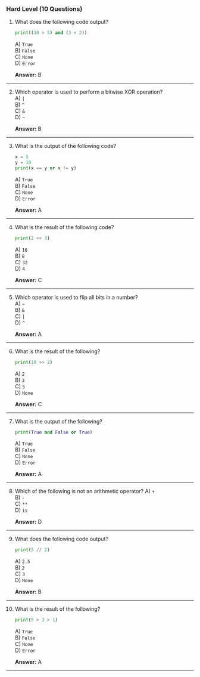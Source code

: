 ### **Hard Level (10 Questions)**

1. What does the following code output?
   ```python
   print((10 > 5) and (3 < 2))
   ```
   A) `True`  
   B) `False`  
   C) `None`  
   D) `Error`  

   **Answer:** B  

---

2. Which operator is used to perform a bitwise XOR operation?</br>
   A) `|`  
   B) `^`  
   C) `&`  
   D) `~`  

   **Answer:** B  

---

3. What is the output of the following code?
   ```python
   x = 5
   y = 10
   print(x == y or x != y)
   ```
   A) `True`  
   B) `False`  
   C) `None`  
   D) `Error`  

   **Answer:** A  

---

4. What is the result of the following code?
   ```python
   print(2 << 3)
   ```
   A) `16`  
   B) `8`  
   C) `32`  
   D) `4`  

   **Answer:** C  

---

5. Which operator is used to flip all bits in a number?</br>
   A) `~`  
   B) `&`  
   C) `|`  
   D) `^`  

   **Answer:** A  

---

6. What is the result of the following?
   ```python
   print(10 >> 2)
   ```
   A) `2`  
   B) `3`  
   C) `5`  
   D) `None`  

   **Answer:** C  

---

7. What is the output of the following?
   ```python
   print(True and False or True)
   ```
   A) `True`  
   B) `False`  
   C) `None`  
   D) `Error`  

   **Answer:** A  

---

8. Which of the following is not an arithmetic operator?
   A) `+`  
   B) `-`  
   C) `**`  
   D) `is`  

   **Answer:** D  

---

9. What does the following code output?
   ```python
   print(5 // 2)
   ```
   A) `2.5`  
   B) `2`  
   C) `3`  
   D) `None`  

   **Answer:** B  

---

10. What is the result of the following?
    ```python
    print(5 > 3 > 1)
    ```
    A) `True`  
    B) `False`  
    C) `None`  
    D) `Error`  

    **Answer:** A  

---

